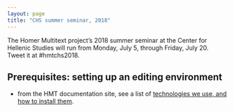 ```yaml
---
layout: page
title: "CHS summer seminar, 2018"
---
```



The Homer Multitext project’s 2018 summer seminar at the Center for Hellenic Studies will run from Monday, July 5, through Friday, July 20. Tweet it at #hmtchs2018.


## Prerequisites: setting up an editing environment

-  from the HMT documentation site, see a list of [technologies we use, and how to install them](http://homermultitext.github.io/hmt-docs/tech/).
